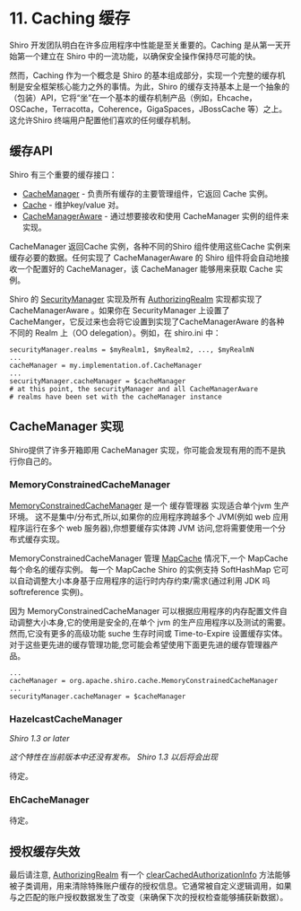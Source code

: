 # 11. Caching 缓存


Shiro 开发团队明白在许多应用程序中性能是至关重要的。Caching 是从第一天开始第一个建立在 Shiro 中的一流功能，以确保安全操作保持尽可能的快。

然而，Caching 作为一个概念是 Shiro 的基本组成部分，实现一个完整的缓存机制是安全框架核心能力之外的事情。为此，Shiro 的缓存支持基本上是一个抽象的（包装）API，它将“坐”在一个基本的缓存机制产品（例如，Ehcache，OSCache，Terracotta，Coherence，GigaSpaces，JBossCache 等）之上。这允许Shiro 终端用户配置他们喜欢的任何缓存机制。

## 缓存API

Shiro 有三个重要的缓存接口：

* [CacheManager](http://shiro.apache.org/static/current/apidocs/org/apache/shiro/cache/CacheManager.html) - 负责所有缓存的主要管理组件，它返回 Cache 实例。
* [Cache](http://shiro.apache.org/static/current/apidocs/org/apache/shiro/cache/Cache.html) - 维护key/value 对。
* [CacheManagerAware](http://shiro.apache.org/static/current/apidocs/org/apache/shiro/cache/CacheManagerAware.html) - 通过想要接收和使用 CacheManager 实例的组件来实现。

CacheManager 返回Cache 实例，各种不同的Shiro 组件使用这些Cache 实例来缓存必要的数据。任何实现了 CacheManagerAware 的 Shiro 组件将会自动地接收一个配置好的 CacheManager，该 CacheManager 能够用来获取 Cache 实例。

Shiro 的 [SecurityManager](http://shiro.apache.org/securitymanager.html) 实现及所有 [AuthorizingRealm](http://shiro.apache.org/static/current/apidocs/org/apache/shiro/realm/AuthenticatingRealm.html) 实现都实现了 CacheManagerAware 。如果你在 SecurityManager
上设置了 CacheManger，它反过来也会将它设置到实现了CacheManagerAware 的各种不同的 Realm 上（OO delegation）。例如，在 shiro.ini 中：
	
	securityManager.realms = $myRealm1, $myRealm2, ..., $myRealmN
	...
	cacheManager = my.implementation.of.CacheManager
	...
	securityManager.cacheManager = $cacheManager
	# at this point, the securityManager and all CacheManagerAware
	# realms have been set with the cacheManager instance

## CacheManager 实现

Shiro提供了许多开箱即用 CacheManager 实现，你可能会发现有用的而不是执行你自己的。

### MemoryConstrainedCacheManager

[MemoryConstrainedCacheManager](http://shiro.apache.org/static/current/apidocs/org/apache/shiro/cache/MemoryConstrainedCacheManager.html) 是一个 缓存管理器 实现适合单个jvm 生产环境。 这不是集中/分布式,所以,如果你的应用程序跨越多个 JVM(例如 web 应用程序运行在多个 web 服务器),你想要缓存实体跨 JVM 访问,您将需要使用一个分布式缓存实现。

MemoryConstrainedCacheManager 管理 [MapCache](http://shiro.apache.org/static/current/apidocs/org/apache/shiro/cache/MapCache.html) 情况下,一个 MapCache 每个命名的缓存实例。 每一个 MapCache Shiro 的实例支持 SoftHashMap 它可以自动调整大小本身基于应用程序的运行时内存约束/需求(通过利用 JDK 吗 softreference 实例)。

因为 MemoryConstrainedCacheManager 可以根据应用程序的内存配置文件自动调整大小本身,它的使用是安全的,在单个 jvm 的生产应用程序以及测试的需要。 然而,它没有更多的高级功能 suche 生存时间或 Time-to-Expire 设置缓存实体。 对于这些更先进的缓存管理功能,您可能会希望使用下面更先进的缓存管理器产品。

	...
	cacheManager = org.apache.shiro.cache.MemoryConstrainedCacheManager
	...
	securityManager.cacheManager = $cacheManager

### HazelcastCacheManager

*Shiro 1.3 or later*

*这个特性在当前版本中还没有发布。 Shiro 1.3 以后将会出现*

待定。

### EhCacheManager

待定。

## 授权缓存失效

最后请注意, [AuthorizingRealm](http://shiro.apache.org/static/current/apidocs/org/apache/shiro/realm/AuthorizingRealm.html) 有一个 [clearCachedAuthorizationInfo](http://shiro.apache.org/static/current/apidocs/org/apache/shiro/realm/AuthorizingRealm.html#clearCachedAuthorizationInfo(org.apache.shiro.subject.PrincipalCollection)) 方法能够被子类调用，用来清除特殊账户缓存的授权信息。它通常被自定义逻辑调用，如果与之匹配的账户授权数据发生了改变（来确保下次的授权检查能够捕获新数据）。